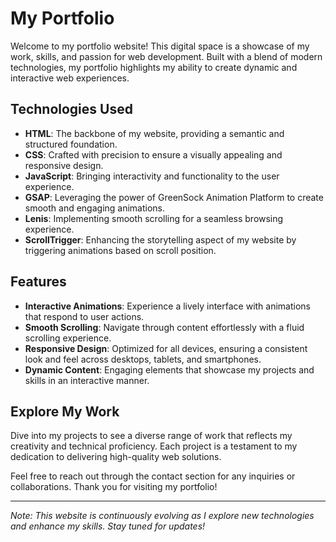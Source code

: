 # My Portfolio

Welcome to my portfolio website! This digital space is a showcase of my work, skills, and passion for web development. Built with a blend of modern technologies, my portfolio highlights my ability to create dynamic and interactive web experiences.

## Technologies Used

- **HTML**: The backbone of my website, providing a semantic and structured foundation.
- **CSS**: Crafted with precision to ensure a visually appealing and responsive design.
- **JavaScript**: Bringing interactivity and functionality to the user experience.
- **GSAP**: Leveraging the power of GreenSock Animation Platform to create smooth and engaging animations.
- **Lenis**: Implementing smooth scrolling for a seamless browsing experience.
- **ScrollTrigger**: Enhancing the storytelling aspect of my website by triggering animations based on scroll position.

## Features

- **Interactive Animations**: Experience a lively interface with animations that respond to user actions.
- **Smooth Scrolling**: Navigate through content effortlessly with a fluid scrolling experience.
- **Responsive Design**: Optimized for all devices, ensuring a consistent look and feel across desktops, tablets, and smartphones.
- **Dynamic Content**: Engaging elements that showcase my projects and skills in an interactive manner.

## Explore My Work

Dive into my projects to see a diverse range of work that reflects my creativity and technical proficiency. Each project is a testament to my dedication to delivering high-quality web solutions.

Feel free to reach out through the contact section for any inquiries or collaborations. Thank you for visiting my portfolio!

---

*Note: This website is continuously evolving as I explore new technologies and enhance my skills. Stay tuned for updates!*